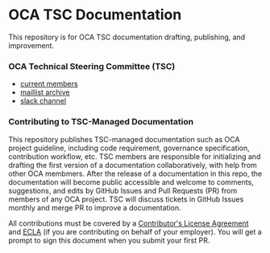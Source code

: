 # OCA TSC Documentation

This repository is for OCA TSC documentation drafting, publishing, and improvement.

### OCA Technical Steering Committee (TSC)

- [current members](https://github.com/opencybersecurityalliance/oasis-open-project/blob/master/TECHNICAL-STEERING-COMMITTEE.md)
- [maillist archive](https://lists.oasis-open-projects.org/g/oca-tsc/topics)
- [slack channel](https://open-cybersecurity.slack.com/archives/GU3CC7AR0)

### Contributing to TSC-Managed Documentation

This repository publishes TSC-managed documentation such as OCA project guideline, including code requirement, governance specification, contribution workflow, etc. TSC members are responsible for initializing and drafting the first version of a documentation collaboratively, with help from other OCA membmers. After the release of a documentation in this repo, the documentation will become public accessible and welcome to comments, suggestions, and edits by GitHub Issues and Pull Requests (PR) from members of any OCA project. TSC will discuss tickets in GitHub Issues monthly and merge PR to improve a documentation.

All contributions must be covered by a [Contributor's License Agreement](https://cla-assistant.io/opencybersecurityalliance/oasis-open-project) and [ECLA](https://www.oasis-open.org/open-projects/cla/entity-cla-20210630/) (if you are contributing on behalf of your employer). You will get a prompt to sign this document when you submit your first PR.

